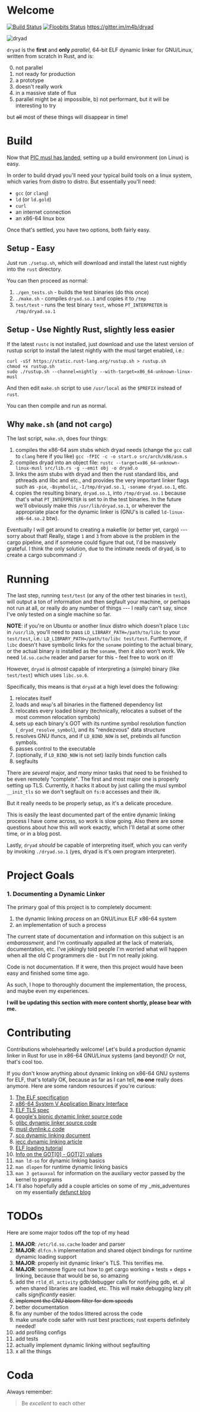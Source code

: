 # Welcome

[![Build Status](https://travis-ci.org/m4b/dryad.svg?branch=master)](https://travis-ci.org/m4b/dryad) [![Floobits Status](https://floobits.com/m4b/dryad.svg)](https://floobits.com/m4b/dryad/redirect) https://gitter.im/m4b/dryad

![dryad](doc/dryad.jpg)

`dryad` is the **first** and **only** _parallel_, 64-bit ELF dynamic linker for GNU/Linux, written from scratch in Rust, and is:

0. not parallel
1. not ready for production
2. a prototype
3. doesn't really work
4. in a massive state of flux
5. parallel might be a) impossible, b) not performant, but it will be interesting to try

but ~~all~~ most of these things will disappear in time!

# Build

Now that [PIC musl has landed](https://internals.rust-lang.org/t/static-binary-support-in-rust/2011/55), setting up a build environment (on Linux) is easy.  

In order to build dryad you'll need your typical build tools on a linux system, which varies from distro to distro.  But essentially you'll need:

- `gcc` (or `clang`)
- `ld` (or `ld.gold`)
- `curl`
- an internet connection
- an x86-64 linux box

Once that's settled, you have two options, both fairly easy.

## Setup - Easy

Just run `./setup.sh`, which will download and install the latest rust nightly into the `rust` directory.

You can then proceed as normal:

1. `./gen_tests.sh` - builds the test binaries (do this once)
2. `./make.sh` - compiles `dryad.so.1` and copies it to `/tmp`
3. `test/test` - runs the test binary `test`, whose `PT_INTERPRETER` is `/tmp/dryad.so.1`

## Setup - Use Nightly Rust, slightly less easier

If the latest `rustc` is not installed, just download and use the latest version of rustup script to install the latest nightly with the musl target enabled, i.e.:

```
curl -sSf https://static.rust-lang.org/rustup.sh > rustup.sh
chmod +x rustup.sh
sudo ./rustup.sh --channel=nightly --with-target=x86_64-unknown-linux-musl
```

And then edit `make.sh` script to use `/usr/local` as the `$PREFIX` instead of `rust`.

You can then compile and run as normal.

## Why `make.sh` (and not `cargo`)

The last script, `make.sh`, does four things:

1. compiles the x86-64 asm stubs which dryad needs (change the `gcc` call to `clang` here if you like) `gcc -fPIC -c -o start.o src/arch/x86/asm.s`
2. compiles dryad into an object file: `rustc --target=x86_64-unknown-linux-musl src/lib.rs -g --emit obj -o dryad.o`
3. links the asm stubs with dryad and then the rust standard libs, and pthreads and libc and etc., and provides the very important linker flags such as `-pie`, `-Bsymbolic`, `-I/tmp/dryad.so.1`, `-soname dryad.so.1`, etc.
4. copies the resulting binary, `dryad.so.1`, into `/tmp/dryad.so.1` because that's what `PT_INTERPRETER` is set to in the test binaries. In the future we'll obviously make this `/usr/lib/dryad.so.1`, or wherever the appropriate place for the dynamic linker is (GNU's is called `ld-linux-x86-64.so.2` btw).

Eventually I will get around to creating a makefile (or better yet, cargo) --- sorry about that!  Really, stage `1` and `3` from above is the problem in the cargo pipeline, and if someone could figure that out, I'd be massively grateful.  I think the only solution, due to the intimate needs of dryad, is to create a cargo subcommand :/

# Running

The last step, running `test/test` (or any of the other test binaries in `test`), will output a ton of information and then segfault your machine, or perhaps not run at all, or really do any number of things --- I really can't say, since I've only tested on a single machine so far.

**NOTE**: if you're on Ubuntu or another linux distro which doesn't place `libc` in `/usr/lib`, you'll need to pass `LD_LIBRARY_PATH=/path/to/libc` to your `test/test`, i.e.: `LD_LIBRARY_PATH=/path/to/libc test/test`.  Furthermore, if `libc` doesn't have symbolic links for the `soname` pointing to the actual binary, or the actual binary _is_ installed as the `soname`, then it also won't work.  We need `ld.so.cache` reader and parser for this - feel free to work on it!

However, `dryad` is _almost_ capable of interpreting a (simple) binary (like `test/test`) which uses `libc.so.6`.

Specifically, this means is that `dryad` at a high level does the following:

1. relocates itself
2. loads and `mmap`'s all binaries in the flattened dependency list
3. relocates every loaded binary (technically, relocates a subset of the most common relocation symbols)
4. sets up each binary's GOT with its runtime symbol resolution function (`_dryad_resolve_symbol`), and its "rendezvous" data structure
5. resolves GNU ifuncs, and if `LD_BIND_NOW` is set, prebinds all function symbols.
5. passes control to the executable
6. (optionally, if `LD_BIND_NOW` is not set) lazily binds function calls
7. segfaults

There are _several_ major, and _many_ minor tasks that need to be finished to be even remotely "complete".  The first and most major one is properly setting up TLS.  Currently, it hacks it about by just calling the musl symbol `__init_tls` so we don't segfault on `fs:0` accesses and their ilk.

But it really needs to be properly setup, as it's a delicate procedure.

This is easily the least documented part of the entire dynamic linking process I have come across, so work is slow going.  Also there are some questions about how this will work exactly, which I'll detail at some other time, or in a blog post.

Lastly, `dryad` _should_ be capable of interpreting itself, which you can verify by invoking `./dryad.so.1` (yes, dryad is it's own program interpreter).

# Project Goals

### 1. Documenting a Dynamic Linker

The primary goal of this project is to completely document:

1. the dynamic linking _process_ on an GNU/Linux ELF x86-64 system
2. an implementation of such a process

The current state of documentation and information on this subject is an *embarassment*, and I'm continually appalled at the lack of materials, documentation, etc.  I've jokingly told people I'm worried what will happen when all the old C programmers die - but I'm not really joking.

Code is not documentation.  If it were, then this project would have been easy and finished some time ago.

As such, I hope to thoroughly document the implementation, the process, and maybe even my experiences.

**I will be updating this section with more content shortly, please bear with me.**

# Contributing

Contributions wholeheartedly welcome!  Let's build a production dynamic linker in Rust for use in x86-64 GNU/Linux systems (and beyond)!  Or not, that's cool too.

If you don't know anything about dynamic linking on x86-64 GNU systems for ELF, that's totally OK, because as far as I can tell, **no one** really does anymore. Here are some random resources if you're curious:

1. [The ELF specification](http://flint.cs.yale.edu/cs422/doc/ELF_Format.pdf)
2. [x86-64 System V Application Binary Interface](http://www.x86-64.org/documentation/abi.pdf)
3. [ELF TLS spec](http://people.redhat.com/aoliva/writeups/TLS/RFC-TLSDESC-x86.txt)
3. [google's bionic dynamic linker source code](http://github.com/android/platform_bionic/)
4. [glibc dynamic linker source code](https://fossies.org/dox/glibc-2.22/rtld_8c_source.html)
5. [musl dynlink.c code](http://git.musl-libc.org/cgit/musl/tree/ldso/dynlink.c)
6. [sco dynamic linking document](http://www.sco.com/developers/gabi/latest/ch5.dynamic.html)
7. [iecc dynamic linking article](http://www.iecc.com/linker/linker10.html)
8. [ELF loading tutorial](http://www.gelato.unsw.edu.au/IA64wiki/LoadingELFFiles)
9. [Info on the GOT[0] - GOT[2] values](http://users.eecs.northwestern.edu/~kch479/docs/notes/linking.html)
10. `man ld-so` for dynamic linking basics
11. `man dlopen` for runtime dynamic linking basics
12. `man 3 getauxval` for information on the auxiliary vector passed by the kernel to programs
13. I'll also hopefully add a couple articles on some of my _mis_adventures on my essentially [defunct blog](http://www.m4b.io)

# TODOs

Here are some major todos off the top of my head

1. **MAJOR**: `/etc/ld.so.cache` loader and parser
2. **MAJOR**: `dlfcn.h` implementation and shared object bindings for runtime dynamic loading support
3. **MAJOR**: properly init dynamic linker's TLS.  This terrifies me.
4. **MAJOR**: someone figure out how to get cargo working + tests + deps + linking, because that would be so, so amazing
5. add the `rtld_dl_activity` gdb/debugger calls for notifying gdb, et. al when shared libraries are loaded, etc.  This will make debugging lazy plt calls _significantly_ easier.
5. ~~implement the GNU bloom filter for dem speeds~~
6. better documentation
7. fix any number of the todos littered across the code
8. make unsafe code safer with rust best practices; rust experts definitely needed!
9. add profiling configs
10. add tests
11. actually implement dynamic linking without segfaulting
12. x all the things

# Coda

Always remember:
> Be _excellent_ to each other
